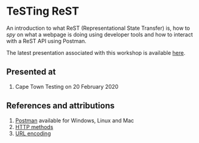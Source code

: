 # TeSTing ReST

An introduction to what ReST (Representational State Transfer) is, how to *spy* on what a webpage is doing using developer tools and how to interact with a ReST API using Postman.

The latest presentation associated with this workshop is available [here](https://docs.google.com/presentation/d/1uLLQ_inO93b9y4fRBytFBaI2uUz4GyGF9bT4WkjVtqc/edit?usp=sharing).

## Presented at

1. Cape Town Testing on 20 February 2020

## References and attributions

1. [Postman](https://www.postman.com/) available for Windows, Linux and Mac
1. [HTTP methods](https://restfulapi.net/http-methods/)
1. [URL encoding](https://www.w3schools.com/tags/ref_urlencode.ASP)